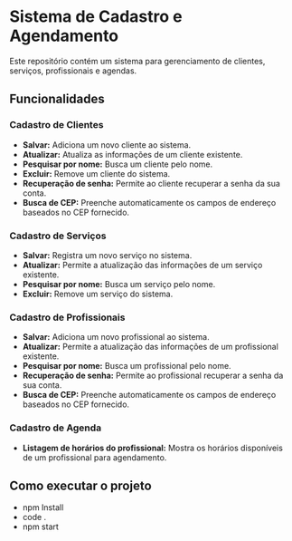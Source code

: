 # Sistema de Cadastro e Agendamento

Este repositório contém um sistema para gerenciamento de clientes, serviços, profissionais e agendas.

## Funcionalidades

### Cadastro de Clientes
- **Salvar:** Adiciona um novo cliente ao sistema.
- **Atualizar:** Atualiza as informações de um cliente existente.
- **Pesquisar por nome:** Busca um cliente pelo nome.
- **Excluir:** Remove um cliente do sistema.
- **Recuperação de senha:** Permite ao cliente recuperar a senha da sua conta.
- **Busca de CEP:** Preenche automaticamente os campos de endereço baseados no CEP fornecido.

### Cadastro de Serviços
- **Salvar:** Registra um novo serviço no sistema.
- **Atualizar:** Permite a atualização das informações de um serviço existente.
- **Pesquisar por nome:** Busca um serviço pelo nome.
- **Excluir:** Remove um serviço do sistema.

### Cadastro de Profissionais
- **Salvar:** Adiciona um novo profissional ao sistema.
- **Atualizar:** Permite a atualização das informações de um profissional existente.
- **Pesquisar por nome:** Busca um profissional pelo nome.
- **Recuperação de senha:** Permite ao profissional recuperar a senha da sua conta.
- **Busca de CEP:** Preenche automaticamente os campos de endereço baseados no CEP fornecido.

### Cadastro de Agenda
- **Listagem de horários do profissional:** Mostra os horários disponíveis de um profissional para agendamento.


## Como executar o projeto
- npm Install
- code .
- npm start

```


